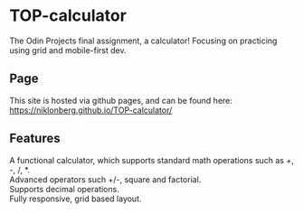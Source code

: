 # TOP-calculator

The Odin Projects final assignment, a calculator! Focusing on practicing using grid and mobile-first dev.

## Page

This site is hosted via github pages, and can be found here: https://niklonberg.github.io/TOP-calculator/

## Features

A functional calculator, which supports standard math operations such as +, -, /, \*.  
Advanced operators such +/-, square and factorial.  
Supports decimal operations.  
Fully responsive, grid based layout.
